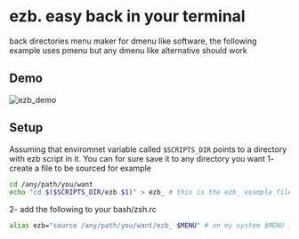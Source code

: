 # ezb. easy back in your terminal
back directories menu maker for dmenu like software, the following example uses pmenu but any dmenu like alternative should work
## Demo
![ezb_demo](https://raw.githubusercontent.com/A-Siam/ez-b/main/demo.gif?token=AIKY2B3EXIEZTT64DAPTGWTAEV7LO)
## Setup
Assuming that enviromnet variable called `$SCRIPTS_DIR` points to a directory with ezb script in it. You can for sure save it to any directory you want 
1- create a file to be sourced for example
```bash
cd /any/path/you/want
echo "cd $($SCRIPTS_DIR/ezb $1)" > ezb_ # this is the ezb_ example file
```
2- add the following to your bash/zsh.rc
```bash
alias ezb="source /any/path/you/want/ezb_ $MENU" # on my system $MENU is dmenu but it can be any alternative
```
